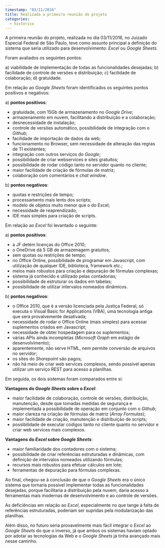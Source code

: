```yaml
---
timestamp: "03/11/2016"
title: Realizada a primeira reunião do projeto
categories:
  - histórico
---
```


A primeira reunião do projeto, realizada no dia 03/11/2016, no Juizado Especial Federal de São Paulo, teve como assunto principal a definição do sistema que seria utilizado para desenvolvimento: *Excel* ou *Google Sheets*.

Foram avaliados os seguintes pontos:

a) viabilidade de implementação de todas as funcionalidades desejadas;
b) facilidade de controle de versões e distribuição;
c) facilidade de colaboração;
d) gratuidade.

Em relação ao *Google Sheets* foram identificados os seguintes pontos positivos e negativos:

a) **pontos positivos**:

* gratuidade, com 15Gb de armazenamento no *Google Drive*;
* armazenamento em nuvem, facilitando a distribuição e a colaboração;
* desnecessidade de instalação;
* controle de versões automático, possibilidade de integração com o *Github*;
* facilidade de importação de dados da web;
* funcionamento no Browser, sem necessidade de alteração das regras de TI existentes;
* integração com outros serviços do *Google*;
* possibilidade de criar webservices e sites gratuitos;
* possibilidade de rodar código tanto no servidor quanto no cliente;
* maior facilidade de criação de fórmulas de matriz;
* colaboração com comentários e *chat window*.

b) **pontos negativos**:

* quotas e restrições de tempo;
* processamento mais lento dos scripts;
* modelo de objetos muito menor que o do Excel;
* necessidade de reaprendizado;
* IDE mais simples para criação de scripts.

Em relação ao *Excel* foi levantado o seguinte:

a) **pontos positivos**:

* a JF detém licenças do Office 2010;
* o OneDrive dá 5 GB de armazenagem gratuitos;
* sem quotas ou restrições de tempo;
* no Office Online, possibilidade de programar em Javascript, com utilização de qualquer IDE, biblioteca, framework etc.;
* meios mais robustos para criação e depuração de fórmulas complexas;
* sistema já conhecido e utilizado pelas contadorias;
* possibilidade de estruturar os dados em tabelas;
* possibilidade de utilizar intervalos nomeados dinâmicos.

b) **pontos negativos**:

* o Office 2010, que é a versão licenciada pela Justiça Federal, só executa o Visual Basic for Applications (VBA), uma tecnologia antiga que será provalvemente desativada;
* necessidade de rodar o Office Online (mais simples) para acessar suplementos criados em Javascript;
* necessidade de obter hospedagem para os suplementos;
* várias APIs ainda incompletas (*Microsoft Graph* em estágio de desenvolvimento);
* aparentemente, não serve HTML, nem permite conversão de arquivos no servidor;
* os sites do *Sharepoint* são pagos;
* não há meio de criar web services complexos, sendo possível apenas utilizar um serviço REST para acesso a planilhas.

Em seguida, os dois sistemas foram comparados entre si:

**Vantagens do _Google Sheets_ sobre o _Excel_**:

* maior facilidade de colaboração, controle de versões, distribuição, manutenção, desde que tomadas medidas de segurança e implementada a possibilidade de operação em conjunto com o *Github*;
* maior clareza na criação de fórmulas de matriz (*Array Formulas*);
* maior facilidade de criação, manutenção e distribuição de scripts;
* possibilidade de executar códigos tanto no cliente quanto no servidor e criar web services mais complexos. 

**Vantagens do _Excel_ sobre _Google Sheets_**:

* maior familiaridade dos contadores com o sistema;
* possibilidade de criar referências estruturadas e dinâmicas, com definição de intervalos nomeados utilizando fórmulas;
* recursos mais robustos para efetuar cálculos em lote;
* ferramentas de depuração para fórmulas complexas.

Ao final, chegou-se à conclusão de que o *Google Sheets* era o único sistema que tornaria possível implementar todas as funcionalidades desejadas, porque facilitaria a distribuição pela nuvem, daria acesso a ferramentas mais modernas de desenvolvimento e ao controle de versões.

As deficiências em relação ao *Excel*, especialmente no que tange à falta de referências estruturadas, poderiam ser supridas pela modularização das planilhas. 

Além disso, no futuro seria provavelmente mais fácil integrar o *Excel* ao *Google Sheets* do que o inverso, já que ambos os sistemas haviam optado por adotar as tecnologias da Web e o *Google Sheets* já tinha avançado mais nesse caminho.
